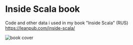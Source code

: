 # **Inside Scala** book
Code and other data i used in my book "Inside Scala" (RUS) https://leanpub.com/inside-scala/

![book cover](https://s3.amazonaws.com/titlepages.leanpub.com/inside-scala/hero?1533238727)
